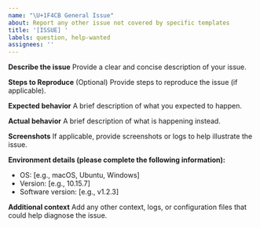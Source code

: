 ```yaml
---
name: "\U+1F4CB General Issue"
about: Report any other issue not covered by specific templates
title: '[ISSUE] '
labels: question, help-wanted
assignees: ''
---
```


<!-- ⚠️ Please abide by this template, otherwise you run the risk of the issue being closed -->
<!-- ⚠️ Make sure to browse the opened and closed issues -->

**Describe the issue**
Provide a clear and concise description of your issue.

**Steps to Reproduce**
(Optional) Provide steps to reproduce the issue (if applicable).

**Expected behavior**
A brief description of what you expected to happen.

**Actual behavior**
A brief description of what is happening instead.

**Screenshots**
If applicable, provide screenshots or logs to help illustrate the issue.

**Environment details (please complete the following information):**

- OS: [e.g., macOS, Ubuntu, Windows]
- Version: [e.g., 10.15.7]
- Software version: [e.g., v1.2.3]

**Additional context**
Add any other context, logs, or configuration files that could help diagnose the issue.
